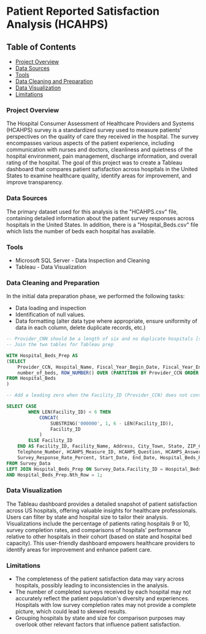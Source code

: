 # Patient Reported Satisfaction Analysis (HCAHPS)

## Table of Contents

- [Project Overview](#project-overview)
- [Data Sources](#data-sources)
- [Tools](#tools)
- [Data Cleaning and Preparation](#data-cleaning-and-preparation)
- [Data Visualization](#data-visualization)
- [Limitations](#limitations)

### Project Overview
The Hospital Consumer Assessment of Healthcare Providers and Systems (HCAHPS) survey is a standardized survey used to measure patients' perspectives on the quality of care they received in the hospital. The survey encompasses various aspects of the patient experience, including communication with nurses and doctors, cleanliness and quietness of the hospital environment, pain management, discharge information, and overall rating of the hospital. The goal of this project was to create a Tableau dashboard that compares patient safisfaction across hospitals in the United States to examine healthcare quality, identify areas for improvement, and improve transparency.

### Data Sources
The primary dataset used for this analysis is the "HCAHPS.csv" file, containing detailed information about the patient survey responses across hospitals in the United States. In addition, there is a "Hospital_Beds.csv" file which lists the number of beds each hospital has available. 

### Tools

- Microsoft SQL Server - Data Inspection and Cleaning
- Tableau - Data Visualization

### Data Cleaning and Preparation

In the initial data preparation phase, we performed the following tasks:
- Data loading and inspection
- Identification of null values.
- Data formatting (alter data type where appropriate, ensure uniformity of data in each column, delete duplicate records, etc.)

```sql
-- Provider_CNN should be a length of six and no duplicate hospitals [some hospitals have multiple bed counts because their counts were updated]
-- Join the two tables for Tableau prep

WITH Hospital_Beds_Prep AS 
(SELECT 
    Provider_CCN, Hospital_Name, Fiscal_Year_Begin_Date, Fiscal_Year_End_Date, 
    number_of_beds, ROW_NUMBER() OVER (PARTITION BY Provider_CCN ORDER BY Fiscal_Year_End_Date DESC) AS Nth_Row
FROM Hospital_Beds
)

-- Add a leading zero when the Facility_ID (Provider_CCN) does not contain 6 numbers. All IDs should be uniform and contain 6 digits.

SELECT CASE 
        WHEN LEN(Facility_ID) < 6 THEN 
            CONCAT(
                SUBSTRING('000000', 1, 6 - LEN(Facility_ID)),
                Facility_ID
            )
        ELSE Facility_ID
    END AS Facility_ID, Facility_Name, Address, City_Town, State, ZIP_Code, County_Parish, 
    Telephone_Number, HCAHPS_Measure_ID, HCAHPS_Question, HCAHPS_Answer_Description, HCAHPS_Answer_Percent, Number_of_Completed_Surveys,
    Survey_Response_Rate_Percent, Start_Date, End_Date, Hospital_Beds_Prep.number_of_beds, Hospital_Beds_Prep.Fiscal_Year_Begin_Date, Hospital_Beds_Prep.Fiscal_Year_End_Date
FROM Survey_Data
LEFT JOIN Hospital_Beds_Prep ON Survey_Data.Facility_ID = Hospital_Beds_Prep.Provider_CCN
AND Hospital_Beds_Prep.Nth_Row = 1;
```

### Data Visualization
The Tableau dashboard provides a detailed snapshot of patient satisfaction across US hospitals, offering valuable insights for healthcare professionals. Users can filter by state and hospital size to tailor their analysis. Visualizations include the percentage of patients rating hospitals 9 or 10, survey completion rates, and comparisons of hospitals' performance relative to other hospitals in their cohort (based on state and hospital bed capacity). This user-friendly dashboard empowers healthcare providers to identify areas for improvement and enhance patient care.

### Limitations
- The completeness of the patient satisfaction data may vary across hospitals, possibly leading to inconsistencies in the analysis.
- The number of completed surveys received by each hospital may not accurately reflect the patient population's diversity and experiences. Hospitals with low survey completion rates may not provide a complete picture, which could lead to skewed results.
- Grouping hospitals by state and size for comparison purposes may overlook other relevant factors that influence patient satisfaction.

